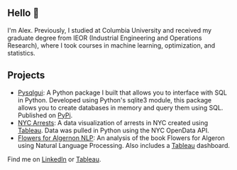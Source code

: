 ## Hello 👋

I'm Alex. Previously, I studied at Columbia University and received my graduate degree from IEOR (Industrial Engineering and Operations Research), where I took courses in machine learning, optimization, and statistics.

## Projects
* [Pysqlgui](https://github.com/atc2146/pysqlgui): A Python package I built that allows you to interface with SQL in Python.  Developed using Python's sqlite3 module, this package allows you to create databases in memory and query them using SQL.  Published on [PyPi](https://pypi.org/project/pysqlgui/).
* [NYC Arrests](https://github.com/atc2146/NYC-Arrests): A data visualization of arrests in NYC created using [Tableau](https://public.tableau.com/app/profile/atcwy/viz/NYPDArrests/Arrests). Data was pulled in Python using the NYC OpenData API.
* [Flowers for Algernon NLP](https://github.com/atc2146/flowers-for-algernon-nlp): An analysis of the book Flowers for Algeron using Natural Language Processing.  Also includes a [Tableau](https://public.tableau.com/views/FlowersforAlgernon-TextAnalysisandNLP/Main?:language=en-US&:display_count=n&:origin=viz_share_link) dashboard.  

Find me on [LinkedIn](https://www.linkedin.com/in/atcwy/) or [Tableau](https://public.tableau.com/app/profile/atcwy/vizzes).